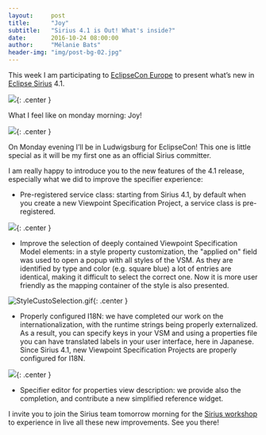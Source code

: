 ```yaml
---
layout:     post
title:      "Joy"
subtitle:   "Sirius 4.1 is Out! What's inside?"
date:       2016-10-24 08:00:00
author:     "Mélanie Bats"
header-img: "img/post-bg-02.jpg"
---
```


This week I am participating to [EclipseCon Europe](https://www.eclipsecon.org/europe2016/) to present what’s new in [Eclipse Sirius](https://www.eclipse.org/sirius/) 4.1.

![](https://lh3.googleusercontent.com/xP9yG2rBajXphda-MNbbPdCA2WRZ4K2oNZJGYgE9T3JIgb9X1EJpj47JSNQf4sXW5dAUgfeOMbbS0GY_ROu9eqGDDuFH1Az5WL4XXPnfVd41jL2UQchSOKXmu2ZWhrKtoepUNErw){: .center }

What I feel like on monday morning: Joy!

![](https://lh6.googleusercontent.com/VnC_vS4-_9NfxS2OQF_a0bdS8wlakki-OvmoyvMFhf9lwjt8YGhNhw8iZLp9adgv2f3Y-WsniNoXp3XMYP8CuZ_6eWJ5jSDGqDr2zEyBVGD25uaGHKkjXR6OqTOLGPGxe81K7Y5f){: .center }

On Monday evening I’ll be in Ludwigsburg for EclipseCon! This one is little special as it will be my first one as an official Sirius committer.

I am really happy to introduce you to the new features of the 4.1 release, especially what we did to improve the specifier experience:

*   Pre-registered service class: starting from Sirius 4.1, by default when you create a new Viewpoint Specification Project, a service class is pre-registered.

![](https://lh5.googleusercontent.com/cX5w3vYba1tzBtgekaSrGLUarRiLLYcoQbz9NfLaBJHYvAb0cLd5eS1SImXLR-v7cn2LFIdMPVVzllx7dmdTm3j4dvFs3jPymt1S-Hy9UymLPDOYQFLpN1E0c6gk6Kg6oUVlMTKh){: .center }

*   Improve the selection of deeply contained Viewpoint Specification Model elements: in a style property customization, the "applied on" field was used to open a popup with all styles of the VSM. As they are identified by type and color (e.g. square blue) a lot of entries are identical, making it difficult to select the correct one. Now it is more user friendly as the mapping container of the style is also presented.

![StyleCustoSelection.gif](https://lh3.googleusercontent.com/oFtY03_FLNu36mYFhX9AcIJzehqDRYi0CARnBWkDz0CwQmIyiuFjgf3U259jqMLcYFA4bShuGDPIbOxMT9XQb1j1WZ3KOqmGzI1sg6PZEkrjj1NF6R0lL_sNqCb8EXmvuEINM2sE){: .center }

*   Properly configured I18N: we have completed our work on the internationalization, with the runtime strings being properly externalized. As a result, you can specify keys in your VSM and using a properties file you can have translated labels in your user interface, here in Japanese. Since Sirius 4.1, new Viewpoint Specification Projects are properly configured for I18N.

![](https://lh4.googleusercontent.com/0iiYFsNDKE-p8QUy1GEfsDQOJiuSbPbKqzF0L9MkclOwFPvtuh5rq6pzSrirutX9O8oOz4Z8O8ameQqkhUbIQTPQA6T_dn3coeDlPfiQZ0YC5wv9BGic532wJZFajWn47_7fNKyQ){: .center }

*   Specifier editor for properties view description: we provide also the completion, and contribute a new simplified reference widget.

I invite you to join the Sirius team tomorrow morning for the [Sirius workshop](https://www.eclipsecon.org/europe2016/session/sirius-workshop-lets-create-graphical-modeling-editor-robot) to experience in live all these new improvements. See you there!